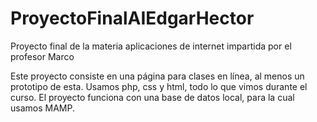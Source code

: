 # ProyectoFinalAIEdgarHector
Proyecto final de la materia aplicaciones de internet impartida por el profesor Marco

Este proyecto consiste en una página para clases en línea, al menos un prototipo de esta.
Usamos php, css y html, todo lo que vimos durante el curso.
El proyecto funciona con una base de datos local, para la cual usamos MAMP.
